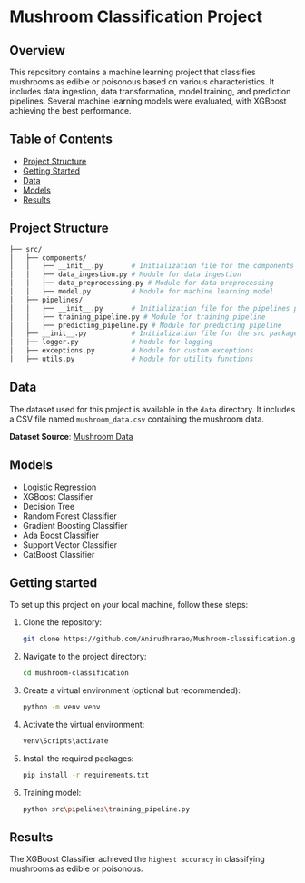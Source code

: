 # Mushroom Classification Project

## Overview

This repository contains a machine learning project that classifies mushrooms as edible or poisonous based on various characteristics. It includes data ingestion, data transformation, model training, and prediction pipelines. Several machine learning models were evaluated, with XGBoost achieving the best performance.

## Table of Contents

- [Project Structure](#project-structure)
- [Getting Started](#getting-started)
- [Data](#data)
- [Models](#models)
- [Results](#results)

## Project Structure
```bash
├── src/
│   ├── components/
│   │   ├── __init__.py       # Initialization file for the components package
│   │   ├── data_ingestion.py # Module for data ingestion
│   │   ├── data_preprocessing.py # Module for data preprocessing
│   │   ├── model.py          # Module for machine learning model
│   ├── pipelines/
│   │   ├── __init__.py       # Initialization file for the pipelines package
│   │   ├── training_pipeline.py # Module for training pipeline
│   │   ├── predicting_pipeline.py # Module for predicting pipeline
│   ├── __init__.py           # Initialization file for the src package
│   ├── logger.py             # Module for logging
│   ├── exceptions.py         # Module for custom exceptions
│   ├── utils.py              # Module for utility functions
```
## Data

The dataset used for this project is available in the `data` directory. It includes a CSV file named `mushroom_data.csv` containing the mushroom data.

**Dataset Source**: [Mushroom Data](https://github.com/Anirudhrarao/Mushroom-classification/blob/main/dataset/mushroom_data.csv)


## Models
- Logistic Regression
- XGBoost Classifier
- Decision Tree
- Random Forest Classifier
- Gradient Boosting Classifier
- Ada Boost Classifier
- Support Vector Classifier
- CatBoost Classifier

## Getting started
To set up this project on your local machine, follow these steps:
1. Clone the repository:
    ```bash
    git clone https://github.com/Anirudhrarao/Mushroom-classification.git
    ```
2. Navigate to the project directory:
    ```bash
    cd mushroom-classification
    ```
3. Create a virtual environment (optional but recommended):
    ```bash
    python -m venv venv
    ```

4. Activate the virtual environment:
    ```bash
    venv\Scripts\activate
    ```

5. Install the required packages:
    ```bash
    pip install -r requirements.txt
    ```

6. Training model:
    ```bash
    python src\pipelines\training_pipeline.py
    ```
## Results
The XGBoost Classifier achieved the ``highest accuracy`` in classifying mushrooms as edible or poisonous.



